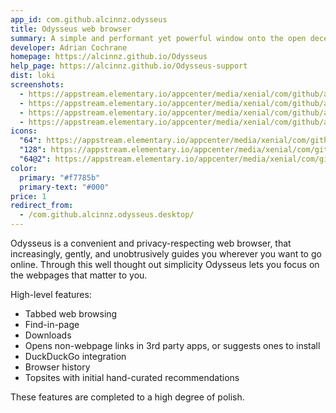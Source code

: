```yaml
---
app_id: com.github.alcinnz.odysseus
title: Odysseus web browser
summary: A simple and performant yet powerful window onto the open decentralized web
developer: Adrian Cochrane
homepage: https://alcinnz.github.io/Odysseus
help_page: https://alcinnz.github.io/Odysseus-support
dist: loki
screenshots:
  - https://appstream.elementary.io/appcenter/media/xenial/com/github/alcinnz.odysseus/C8B6F337ABF1CC4CB0407B10AE30CF9F/screenshots/image-1_orig.png
  - https://appstream.elementary.io/appcenter/media/xenial/com/github/alcinnz.odysseus/C8B6F337ABF1CC4CB0407B10AE30CF9F/screenshots/image-2_orig.png
  - https://appstream.elementary.io/appcenter/media/xenial/com/github/alcinnz.odysseus/C8B6F337ABF1CC4CB0407B10AE30CF9F/screenshots/image-3_orig.png
  - https://appstream.elementary.io/appcenter/media/xenial/com/github/alcinnz.odysseus/C8B6F337ABF1CC4CB0407B10AE30CF9F/screenshots/image-4_orig.png
icons:
  "64": https://appstream.elementary.io/appcenter/media/xenial/com/github/alcinnz.odysseus/C8B6F337ABF1CC4CB0407B10AE30CF9F/icons/64x64/com.github.alcinnz.odysseus_com.github.alcinnz.odysseus.png
  "128": https://appstream.elementary.io/appcenter/media/xenial/com/github/alcinnz.odysseus/C8B6F337ABF1CC4CB0407B10AE30CF9F/icons/128x128/com.github.alcinnz.odysseus_com.github.alcinnz.odysseus.png
  "64@2": https://appstream.elementary.io/appcenter/media/xenial/com/github/alcinnz.odysseus/C8B6F337ABF1CC4CB0407B10AE30CF9F/icons/64x64@2/com.github.alcinnz.odysseus_com.github.alcinnz.odysseus.png
color:
  primary: "#f7785b"
  primary-text: "#000"
price: 1
redirect_from:
  - /com.github.alcinnz.odysseus.desktop/
---
```


<p>Odysseus is a convenient and privacy-respecting web browser, that increasingly,
gently, and unobtrusively guides you wherever you want to go online. Through
this well thought out simplicity Odysseus lets you focus on the webpages that
matter to you.</p>
<p>High-level features:</p>
<ul>
  <li>Tabbed web browsing</li>
  <li>Find-in-page</li>
  <li>Downloads</li>
  <li>Opens non-webpage links in 3rd party apps, or suggests ones to install</li>
  <li>DuckDuckGo integration</li>
  <li>Browser history</li>
  <li>Topsites with initial hand-curated recommendations</li>
</ul>
<p>These features are completed to a high degree of polish.</p>